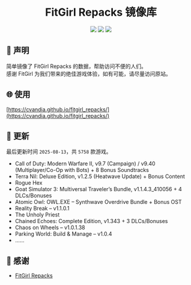 ﻿<div align="center">

# FitGirl Repacks 镜像库

![](https://count.getloli.com/get/@fitgirl_repacks?theme=booru-lewd)
![](https://img.shields.io/badge/ci-passing-brightgreen.svg?logo=github) ![](https://img.shields.io/badge/license-MIT-brightgreen.svg)

</div>

## 📜 声明
简单镜像了 FitGirl Repacks 的数据，帮助访问不便的人们。  
感谢 FitGirl 为我们带来的绝佳游戏体验，如有可能，请尽量访问原站。

## 🌐 使用
[https://cvandia.github.io/fitgirl_repacks/](https://cvandia.github.io/fitgirl_repacks/)

## 🔄 更新
最后更新时间 `2025-08-13`，共 `5758` 款游戏。
- Call of Duty: Modern Warfare II, v9.7 (Campaign) / v9.40 (Multiplayer/Co-Op with Bots) + 8 Bonus Soundtracks
- Terra Nil: Deluxe Edition, v1.2.5 (Heatwave Update) + Bonus Content
- Rogue Hex
- Goat Simulator 3: Multiversal Traveler’s Bundle, v1.1.4.3_410056 + 4 DLCs/Bonuses
- Atomic Owl: OWL.EXE – Synthwave Overdrive Bundle + Bonus OST
- Reality Break – v1.1.0.1
- The Unholy Priest
- Chained Echoes: Complete Edition, v1.343 + 3 DLCs/Bonuses
- Chaos on Wheels – v1.0.1.38
- Parking World: Build & Manage – v1.0.4
- ……

## 🙏 感谢
- [FitGirl Repacks](https://fitgirl-repacks.site/)
